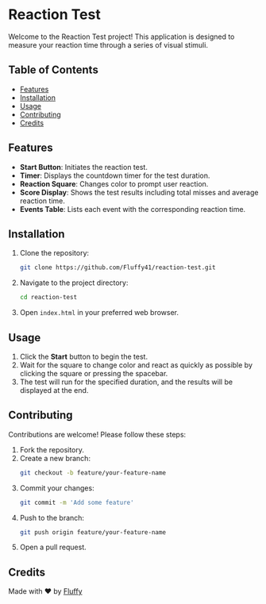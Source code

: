 # Reaction Test

Welcome to the Reaction Test project! This application is designed to measure your reaction time through a series of visual stimuli. 

## Table of Contents

- [Features](#features)
- [Installation](#installation)
- [Usage](#usage)
- [Contributing](#contributing)
- [Credits](#credits)

## Features

- **Start Button**: Initiates the reaction test.
- **Timer**: Displays the countdown timer for the test duration.
- **Reaction Square**: Changes color to prompt user reaction.
- **Score Display**: Shows the test results including total misses and average reaction time.
- **Events Table**: Lists each event with the corresponding reaction time.

## Installation

1. Clone the repository:
    ```sh
    git clone https://github.com/Fluffy41/reaction-test.git
    ```
2. Navigate to the project directory:
    ```sh
    cd reaction-test
    ```
3. Open `index.html` in your preferred web browser.

## Usage

1. Click the **Start** button to begin the test.
2. Wait for the square to change color and react as quickly as possible by clicking the square or pressing the spacebar.
3. The test will run for the specified duration, and the results will be displayed at the end.

## Contributing

Contributions are welcome! Please follow these steps:

1. Fork the repository.
2. Create a new branch:
    ```sh
    git checkout -b feature/your-feature-name
    ```
3. Commit your changes:
    ```sh
    git commit -m 'Add some feature'
    ```
4. Push to the branch:
    ```sh
    git push origin feature/your-feature-name
    ```
5. Open a pull request.

## Credits

Made with ❤️ by [Fluffy](https://github.com/Fluffy41)